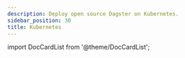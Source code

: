 ```yaml
---
description: Deploy open source Dagster on Kubernetes.
sidebar_position: 30
title: Kubernetes
---
```


import DocCardList from '@theme/DocCardList';

<DocCardList />
